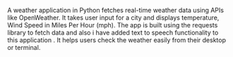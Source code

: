 A weather application in Python fetches real-time weather data using APIs like OpenWeather. It takes user input for a city and displays temperature, Wind Speed in Miles Per Hour (mph). The app is built using the requests library to fetch data and also i have added text to speech functionality to this application . It helps users check the weather easily from their desktop or terminal.
